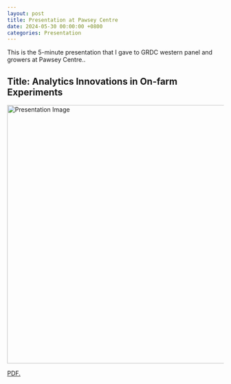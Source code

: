 ```yaml
---
layout: post
title: Presentation at Pawsey Centre
date: 2024-05-30 00:00:00 +0800
categories: Presentation
---
```


This is the 5-minute presentation that I gave to GRDC western panel and growers at Pawsey Centre..

## Title: Analytics Innovations in On-farm Experiments

<img src="/assets/media/2024_Pawsey_Cao.jpg" alt="Presentation Image" width="600" />

<a href="//JeromeCY.github.io/PDF/2024-05-30-PawseyOFE.pdf" target="_blank">PDF.</a>
